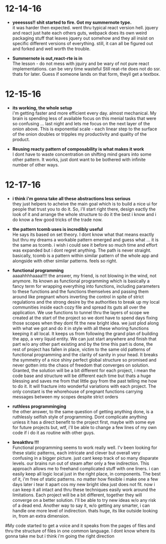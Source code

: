 # 12-14-16
 
* <strong>yeeessss!! shit started to fire. Got my summernote type. </strong><br>
    it was harder then expected. went thru typical react version hell. jquery and react just hate each others guts, webpack does its own weird packaging stuff that leaves jquery out somehow and they all 
       insist on specific different versions of everything. still, it can all be figured out and forked and well worth the trouble.

  
* <strong>Summernote is out,react-rte is in</strong><br>
The lesson - do not mess with jquiry and be wary of not pure react implementations. can be very time wasteful
    Still reat-rte does not do ssr. thats for later. Guess if someone lands on that form, theyll get a textbox.

# 12-15-16

* <strong>its working, the whole setup</strong><br> 
i'm getting faster and more efficient every day. almost mechanical. My brain is spending less of available focus on this
menial tasks that were so confusing ... last night and lets me focus on the next layer of the onion above. This is exponential
scale - each linear step to the surface of the onion doubles or tripples my productivity and quality of the product.

* <strong>Reusing reacty pattern of composability is what makes it work</strong><br>
I dont have to waste concentration on shifting mind gears into some other pattern. It works, just dont want to be bothered
with infinite number of other ways.

# 12-17-16

* <strong>i think i'm gonna take all these abstractions less serious</strong><br>
they just helpers to acheive the main goal which is to build a nice ui for people that trust you to do it. So, i'll start right there, design eactly the look of it and arrange the whole structure to do it the best i know and i do know a few good tricks of the trade now.

* <strong>the pattern tcomb uses is incredibly useful</strong><br>
He says its based on set theory. I dont know what that means exactly but thru my dreams a workable pattern emerged and guess what ... it is the same as tcomb. i wish i could see it before so much time and effort was expanded but i dont regret anything. The path is never straight.
basically, tcomb is a pattern within similar pattern of the whole app and alongside with other similar patterns. feels so right.

* <strong>functional programming </strong><br>
aaaahhhhaaaa!!!! the answer, my friend, is not blowing in the wind, not anymore. Its known as functional programming which is basically a fancy term for wrapping everything into functions, including parameters to these functions and the functions themselves and passing them around like pregnant whors inverting the control in spite of strict regulations and the strong desire by the authorities to break up my local communities inside each cozy file and spread its guts all over the application. We use functions to tunnel thru the layers of scope we created at the start of the project so we dont have to spend days fixing those scopes when they dont fit the new bright idea. we just plod along with what we got and do it in style with all these whoring functions keeping it all local. It keeps us from following the grand plan of building the app, a very liquid entity. We can just start anywhere and finish that part w/o any other part existing and by the time this part is done, the rest of project has fallen in place, victim to the same old patterns of functional programming and the clarity of sanity in your head. It breaks the symmetry of a nice shiny perfect global structure so promised and never gotten into the chaos of freedom that converges on solution. Granted, the solution will be a bit different for each project, i mean the code base and structure will be different each time but thats a huge blessing and saves me from that little guy from the past telling me how to do it. It will fracture into wonderful variations with each project. The only constant is the whorehouse of pregnant functions carrying messages between my scopes despite strict orders

* <strong>ruthless programminging</strong><br>
the other answer, to the same question of getting anything done, is a ruthlessly selfish style of programming. Dont complicate anything unless it has a direct benefit to the project first, maybe with some eye for future projects but, wtf, i'll be able to change a few lines of my own code if i do it as routine with other guys. 

* <strong>breakthru !!!</strong><br>
Functional programming seems to work really well. I'v been looking for these static patterns, each intricate and clever but overall very confusing in a bigger picture. just cant keep track of so many disparate levels. our brains run out of steam after only a few indirection. This approach allows me to freehand complicated stuff with one liners. i can easily keep all logic local just in the right place, in components. The best of it, i'm free of static patterns. no matter how flexible i make one a few days later i tear it apart cos my new bright idea just does not fit. now i can keep it all intact and thru these techniques easily work around the limitations. Each project will be a bit different, together they will converge on a better solution. I'll be able to try new ideas w/o any risk of a dead end. Another way to say it, w/o getting any smarter, i can handle one more level of indirection. thats huge, its like outside looking in, from an extra dimension.

#My code started to get a voice
and it speaks from the pages of files and thru the structure of files in one common language.
I dont know where its gonna take me but i think i'm going the right direction
